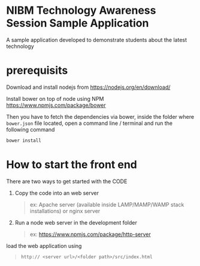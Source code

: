 # NIBM Technology Awareness Session Sample Application
A sample application developed to demonstrate students about the latest technology

# prerequisits

Download and install nodejs from https://nodejs.org/en/download/

Install bower on top of node using NPM https://www.npmjs.com/package/bower

Then you have to fetch the dependencies via bower, inside the folder where `bower.json` file located, open a command line / terminal and run the following command
```sh 
bower install
```
# How to start the front end
There are two ways to get started with the CODE

1. Copy the code into an web server 
    > ex: Apache server (available inside LAMP/MAMP/WAMP stack installations) or nginx server 
2. Run a node web server in the development folder
    > ex: https://www.npmjs.com/package/http-server 

load the web application using 
>` http:// <server url>/<folder path>/src/index.html `



